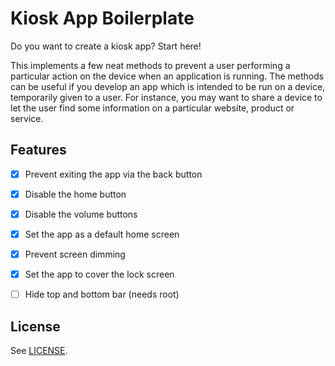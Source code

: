 Kiosk App Boilerplate
===================

Do you want to create a kiosk app? Start here!

This implements a few neat methods to prevent a user performing a particular action on the device when an application is running. The methods can be useful if you develop an app which is intended to be run on a device, temporarily given to a user. For instance, you may want to share a device to let the user find some information on a particular website, product or service.

Features
-----

- [X] Prevent exiting the app via the back button
- [X] Disable the home button
- [X] Disable the volume buttons
- [X] Set the app as a default home screen
- [X] Prevent screen dimming
- [X] Set the app to cover the lock screen
- [ ] Hide top and bottom bar (needs root)



License
-----

See [LICENSE](https://github.com/giorgiofellipe/kioskAppBoilerplate/blob/master/LICENSE).
